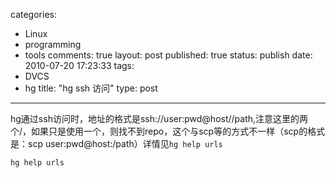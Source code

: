 categories: 
  - Linux
  - programming
  - tools
comments: true
layout: post
published: true
status: publish
date: 2010-07-20 17:23:33
tags: 
  - DVCS
  - hg
title: "hg ssh 访问"
type: post
---

hg通过ssh访问时，地址的格式是ssh://user:pwd@host//path,注意这里的两个/，如果只是使用一个，则找不到repo，这个与scp等的方式不一样（scp的格式是：scp user:pwd@host:/path）详情见`hg help urls`

```sh
hg help urls
```
